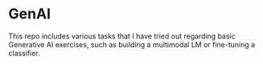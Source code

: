 # GenAI
This repo includes various tasks that I have tried out regarding basic Generative AI exercises, such as building a multimodal LM or fine-tuning a classifier. 
